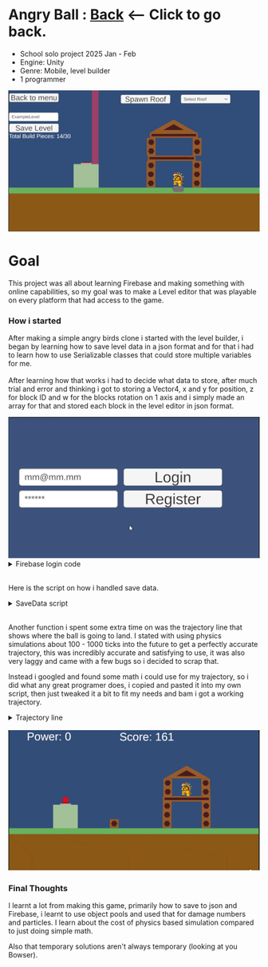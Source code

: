 # Angry Ball : [Back](https://github.com/sim7234/Portfolio/blob/main/README.md) <-- Click to go back.
* School solo project 2025 Jan - Feb
* Engine: Unity
* Genre: Mobile, level builder
* 1 programmer
 <td ><img width="512" height="
" src="AngryBall\LevelBuild.png"/></td>

# Goal
This project was all about learning Firebase and making something with online capabilities, so my goal was to make a Level editor that was playable on every platform that had access to the game. <br>

### How i started

After making a simple angry birds clone i started with the level builder, i began by learning how to save level data in a json format and for that i had to learn how to use Serializable classes that could store multiple variables for me. <br> <br>
 After learning how that works i had to decide what data to store, after much trial and error and thinking i got to storing a Vector4, x and y for position, z for block ID and w for the blocks rotation on 1 axis and i simply made an array for that and stored each block in the level editor in json format. <br>

<td ><img width="512" height="
" src="AngryBall\Login.gif"/></td>

<details>

<summary> Firebase login code </summary>

``` CSharp

using UnityEngine;
using Firebase;
using Firebase.Extensions;
using Firebase.Auth;
using TMPro;
using UnityEngine.SceneManagement;

//this code is stolen from Rasmus and Adam :)
public class LogInToFirebase : MonoBehaviour
{
    FirebaseAuth auth;
    string emailInput;
    string passwordInput;
    [SerializeField] TMP_Text userInfo;

    void Start()
    {
        auth = FirebaseAuth.DefaultInstance;
        FirebaseApp.LogLevel = LogLevel.Debug;
    }

    public void UpdateEmail(string input)
    {
        emailInput = input;
    }

    public void UpdatePassword(string input)
    {
        passwordInput = input;
    }

    public void Register()
    {
        RegisterNewUser(emailInput, passwordInput);
    }

    private void RegisterNewUser(string email, string password)
    {
        Debug.Log("Starting Registration");

        auth.CreateUserWithEmailAndPasswordAsync(email, password).ContinueWithOnMainThread(task =>
        {
            if (task.Exception != null)
            {
                FirebaseException firebaseEx = task.Exception.GetBaseException() as FirebaseException;
                AuthError errorCode = (AuthError)firebaseEx.ErrorCode;

                string message = "Register Failed!";
                switch (errorCode)
                {
                    case AuthError.EmailAlreadyInUse:
                        message = "Email Already in Use";
                        break;
                    case AuthError.MissingEmail:
                        message = "Missing Email";
                        break;
                    case AuthError.MissingPassword:
                        message = "Missing Password";
                        break;
                    case AuthError.WeakPassword:
                        message = "Weak Password";
                        break;
                    default:
                        Debug.LogWarning(task.Exception);
                        break;

                }
                userInfo.text = message;
            }
            else
            {
                FirebaseUser newUser = task.Result.User;
                Debug.LogFormat("User Registerd: {0} ({1})",
                  newUser.DisplayName, newUser.UserId);
                SignIn(email, password);
            }
        });
    }

    public void LogIn()
    {
        SignIn(emailInput, passwordInput);
    }

    private void SignIn(string email, string password)
    {
        auth.SignInWithEmailAndPasswordAsync(email, password).ContinueWithOnMainThread(task =>
        {
            if (task.Exception != null)
            {
                FirebaseException firebaseEx = task.Exception.GetBaseException() as FirebaseException;
                AuthError errorCode = (AuthError)firebaseEx.ErrorCode;

                string message = "Sign In Failed!";
                switch (errorCode)
                {
                    case AuthError.MissingEmail:
                        message = "Missing Email";
                        break;
                    case AuthError.MissingPassword:
                        message = "Missing Password";
                        break;
                    case AuthError.WrongPassword:
                        message = "Wrong Password";
                        break;
                    case AuthError.UserDisabled:
                        message = "User Disabled";
                        break;
                    case AuthError.Failure:
                        message = "Failure";
                        break;
                    default:
                        Debug.LogWarning(task.Exception);
                        break;
                }
                userInfo.text = message;
            }
            else
            {
                FirebaseUser newUser = task.Result.User;
                Debug.LogFormat("User signed in successfully: {0} ({1})",
                  newUser.DisplayName, newUser.UserId);
                userInfo.text = "user logged in: " + newUser.DisplayName;
                SceneManager.LoadScene("Menu");
            }
        });
    }
}

```

</details>

<br>

Here is the script on how i handled save data.
<details>

<summary>SaveData script</summary>
        
```csharp
using System;
using UnityEngine;
using UnityEngine.SceneManagement;
using Firebase.Auth;
using Firebase.Database;
using Firebase.Extensions;

public class SaveData : MonoBehaviour
{
    private static SaveData _instance;
    public static SaveData Instance { get { return _instance; } }

    public SaveContainer saveContainerArray = new SaveContainer(new Vector4[SelectBuildPieces.maxBuildPieces], new int());

    FirebaseDatabase db;

    int selectedIndex;

    string levelName;
    string loadName;
    string fullLevelName;

    public int blockId;
    public Vector2 blockPos;
    Vector4[] saveInfo;

    public int totalObjectivesLeft;

    void Awake()
    {
        if (_instance == null)
        {
            _instance = this;
            DontDestroyOnLoad(gameObject);
        }
        else
        {
            Destroy(gameObject);
        }
    }

    void Start()
    {
        db = FirebaseDatabase.DefaultInstance;
    }

    public void LoadLevel(string nameToLoad)
    {
        fullLevelName = nameToLoad;
        SceneManager.LoadScene("PlayLevel");
        LoadFromFirebase(fullLevelName);
    }

    public void LoadFromFirebase(string nameToLoad)
    {
        db.RootReference.Child("levels").Child(nameToLoad).GetValueAsync().ContinueWithOnMainThread(task =>
        {
            if (task.IsCompleted)
            {
                SaveContainer data = new(new Vector4[SelectBuildPieces.maxBuildPieces], new int());

                data = JsonUtility.FromJson<SaveContainer>(task.Result.GetRawJsonValue());

                saveInfo = data.buildPosAndID;

                totalObjectivesLeft = 0;
                Score.instance.LoadHighScore(data.highScore);

                for (int i = 0; i < saveContainerArray.buildPosAndID.Length; i++)
                {
                    saveInfo[i].z = Mathf.RoundToInt(saveInfo[i].z);

                    if (saveContainerArray.buildPosAndID[i] != null && saveInfo[i] != Vector4.zero)
                    {
                        if (saveInfo[i].z == 1)
                        {
                            totalObjectivesLeft++;
                        }
                        Instantiate(SelectBuildPieces.staticBuildPieces[(int)saveInfo[i].z], new Vector2(saveInfo[i].x, saveInfo[i].y),
                            new Quaternion(Quaternion.identity.x, Quaternion.identity.y, saveInfo[i].w, Quaternion.identity.w));
                    }
                }
            }
        });
    }

    public void SaveToFirebase(Vector2 blockPos, int id, float rotation)
    {
        saveContainerArray.buildPosAndID[selectedIndex] = new Vector4(blockPos.x, blockPos.y, id, rotation);
        selectedIndex++;

        if (selectedIndex == saveContainerArray.buildPosAndID.Length)
        {
            saveContainerArray.highScore = 0;

            if (db.RootReference.Child("levels") != null)
            {
                db.RootReference.Child("levels").Child(levelName + " UserId:" + FirebaseAuth.DefaultInstance.CurrentUser.UserId).
                    SetRawJsonValueAsync(JsonUtility.ToJson(saveContainerArray, true));
            }

            selectedIndex = 0;
        }
    }

    public void SaveHighScore(int score)
    {
        saveContainerArray.highScore = score;

        db.RootReference.Child("levels").Child(WinStateAndDataHolder.selectedLevel).GetValueAsync().ContinueWithOnMainThread(task =>
        {
            if (task.IsCompleted)
            {
                SaveContainer data = new(new Vector4[SelectBuildPieces.maxBuildPieces], new int());

                data = JsonUtility.FromJson<SaveContainer>(task.Result.GetRawJsonValue());

                data.highScore = score;
                db.RootReference.Child("levels").Child(WinStateAndDataHolder.selectedLevel).
                       SetRawJsonValueAsync(JsonUtility.ToJson(data, true));

                Invoke(nameof(SwitchScene), 3f);
            }
        });
    }

    void SwitchScene()
    {
        SceneManager.LoadScene("Menu");
    }

    public void SetLevelName(string name)
    {
        levelName = name;
    }

    public void SetLoadName(string name)
    {
        loadName = name;
    }
}


[Serializable]
public class SaveContainer
{
    public Vector4[] buildPosAndID;
    public int highScore;

    public SaveContainer(Vector4[] blockPosID, int _highScore)
    {
        buildPosAndID = blockPosID;
        highScore = _highScore;
    }
}

```

</details>

<br>

Another function i spent some extra time on was the trajectory line that shows where the ball is going to land.
I stated with using physics simulations about 100 - 1000 ticks into the future to get a perfectly accurate trajectory, this was incredibly accurate and satisfying to use, it was also very laggy and came with a few bugs so i decided to scrap that.

 Instead i googled and found some math i could use for my trajectory, so i did what any great programer does, i copied and pasted it into my own script, then just tweaked it a bit to fit my needs and bam i got a working trajectory.

<details>

<summary> Trajectory line </summary>

``` CSharp

using UnityEngine;
[RequireComponent(typeof(Rigidbody2D))]
[RequireComponent(typeof(LineRenderer))]
public class Trajectory : MonoBehaviour
{
    private Rigidbody2D rb;
    private LineRenderer lineRenderer;

    private int steps = 1400;

    private Vector2[] linePos;

    private Camera cam;

    [SerializeField] private PhysicsMaterial2D PMaterial2D;
    [SerializeField] private bool doGroundBounce;

    private float defaultGravityScale;

    void Start()
    {
        rb = GetComponent<Rigidbody2D>();
        lineRenderer = GetComponent<LineRenderer>();
        lineRenderer.positionCount = steps;
        linePos = new Vector2[steps];
        cam = Camera.main;
        defaultGravityScale = rb.gravityScale;
    }

    public void CalculateTrajectory(Vector2 totalForce)
    {
        float timeStep = Time.fixedDeltaTime / Physics2D.velocityIterations;

        Vector2 gravityAccel = Physics2D.gravity * defaultGravityScale * timeStep * timeStep;

        Vector2 velocity = totalForce;

        Vector2 pos = transform.position;

        float drag = 1f - timeStep * rb.linearDamping;
        Vector2 moveStep = velocity * timeStep;

        for (int i = 0; i < steps; i++)
        {
            moveStep += gravityAccel;
            moveStep *= drag;
            pos += moveStep;

            if (pos.x >= cam.ViewportToWorldPoint(new Vector3(1, 1f)).x)
            {
                pos.x = cam.ViewportToWorldPoint(new Vector3(0.9999f, 0.9999f)).x;
                moveStep.x *= -1;
            }

            if (pos.x < cam.ViewportToWorldPoint(new Vector3(0, 0f)).x)
            {
                pos.x = cam.ViewportToWorldPoint(new Vector3(0f, 0f)).x;
                moveStep.x *= -1;
            }

            //-4.56f is ground level
            if (pos.y <= -4.56f && doGroundBounce == true)
            {
                moveStep.y *= -1 * PMaterial2D.bounciness;
            }

            linePos[i] = pos;

            lineRenderer.SetPosition(i, linePos[i]);
        }
    }
}

```

</details>

<br>

 <td ><img width="512" height="
" src="AngryBall\Traj.gif"/></td>


### Final Thoughts

I learnt a lot from making this game, primarily how to save to json and Firebase, i learnt to use object pools and used that for damage numbers and particles. I learn about the cost of physics based simulation compared to just doing simple math.

Also that temporary solutions aren't always temporary (looking at you Bowser).